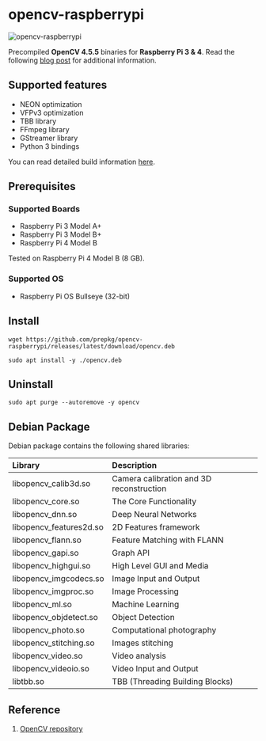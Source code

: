 # opencv-raspberrypi

![opencv-raspberrypi](https://i.ibb.co/n6PQvVF/opencv-raspberrypi.png)

Precompiled **OpenCV 4.5.5** binaries for **Raspberry Pi 3 & 4**. 
Read the following [blog post](https://lindevs.com/install-precompiled-opencv-on-raspberry-pi) for additional information.

## Supported features

* NEON optimization
* VFPv3 optimization
* TBB library
* FFmpeg library
* GStreamer library
* Python 3 bindings

You can read detailed build information [here](build_information.txt).

## Prerequisites

### Supported Boards

* Raspberry Pi 3 Model A+
* Raspberry Pi 3 Model B+
* Raspberry Pi 4 Model B

Tested on Raspberry Pi 4 Model B (8 GB).

### Supported OS

* Raspberry Pi OS Bullseye (32-bit)

## Install

```shell
wget https://github.com/prepkg/opencv-raspberrypi/releases/latest/download/opencv.deb
```

```shell
sudo apt install -y ./opencv.deb
```

## Uninstall

```shell
sudo apt purge --autoremove -y opencv
```

## Debian Package

Debian package contains the following shared libraries:

| Library                     | Description                                              |
|:----------------------------|:---------------------------------------------------------|
| libopencv_calib3d.so        | Camera calibration and 3D reconstruction                 |
| libopencv_core.so           | The Core Functionality                                   |
| libopencv_dnn.so            | Deep Neural Networks                                     |
| libopencv_features2d.so     | 2D Features framework                                    |
| libopencv_flann.so          | Feature Matching with FLANN                              |
| libopencv_gapi.so           | Graph API                                                |
| libopencv_highgui.so        | High Level GUI and Media                                 |
| libopencv_imgcodecs.so      | Image Input and Output                                   |
| libopencv_imgproc.so        | Image Processing                                         |
| libopencv_ml.so             | Machine Learning                                         |
| libopencv_objdetect.so      | Object Detection                                         |
| libopencv_photo.so          | Computational photography                                |
| libopencv_stitching.so      | Images stitching                                         |
| libopencv_video.so          | Video analysis                                           |
| libopencv_videoio.so        | Video Input and Output                                   |
| libtbb.so                   | TBB (Threading Building Blocks)                          |

## Reference

1. [OpenCV repository](https://github.com/opencv/opencv)

